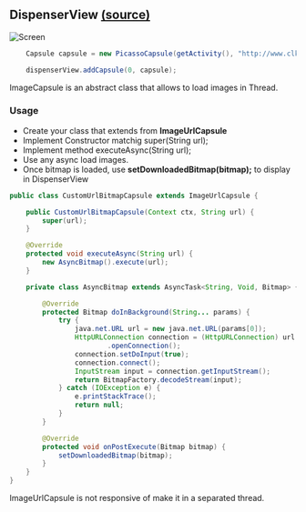## DispenserView [(source)](https://github.com/alorma/capsulecorp/blob/devel/Demo/src/main/java/cat/alorma/capsules/ui/fragment/ImagesCapsulesFragment.java)

![Screen](https://raw2.github.com/alorma/capsulecorp/master/doc/art/screen_images.png)

``` java
    Capsule capsule = new PicassoCapsule(getActivity(), "http://www.clker.com/cliparts/h/e/A/t/U/Z/red-star-hi.png");

    dispenserView.addCapsule(0, capsule);
```

ImageCapsule is an abstract class that allows to load images in Thread.

### Usage

* Create your class that extends from **ImageUrlCapsule**
* Implement Constructor matchig super(String url);
* Implement method executeAsync(String url);
* Use any async load images.
* Once bitmap is loaded, use **setDownloadedBitmap(bitmap);** to display in DispenserView

``` java
public class CustomUrlBitmapCapsule extends ImageUrlCapsule {

    public CustomUrlBitmapCapsule(Context ctx, String url) {
        super(url);
    }

    @Override
    protected void executeAsync(String url) {
        new AsyncBitmap().execute(url);
    }

    private class AsyncBitmap extends AsyncTask<String, Void, Bitmap> {

        @Override
        protected Bitmap doInBackground(String... params) {
            try {
                java.net.URL url = new java.net.URL(params[0]);
                HttpURLConnection connection = (HttpURLConnection) url
                        .openConnection();
                connection.setDoInput(true);
                connection.connect();
                InputStream input = connection.getInputStream();
                return BitmapFactory.decodeStream(input);
            } catch (IOException e) {
                e.printStackTrace();
                return null;
            }
        }

        @Override
        protected void onPostExecute(Bitmap bitmap) {
            setDownloadedBitmap(bitmap);
        }
    }
}
```

ImageUrlCapsule is not responsive of make it in a separated thread.